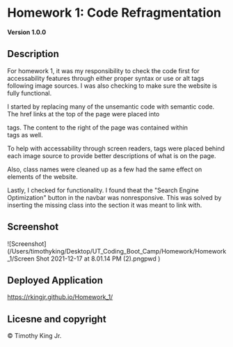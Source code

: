 # Homework 1: Code Refragmentation

**Version 1.0.0**

## Description

For homework 1, it was my responsibility to check the code first for accessability features through either proper syntax or use or alt tags following image sources. I was also checking to make sure the website is fully functional.

I started by replacing many of the unsemantic code with semantic code. The href links at the top of the page were placed into <nav> tags. The content to the right of the page was contained within <aside> tags as well.

To help with accessability through screen readers, <alt> tags were placed behind each image source to provide better descriptions of what is on the page.

Also, class names were cleaned up as a few had the same effect on elements of the website.

Lastly, I checked for functionality. I found theat the "Search Engine Optimization" button in the navbar was nonresponsive. This was solved by inserting the missing class into the section it was meant to link with.

## Screenshot

![Screenshot](/Users/timothyking/Desktop/UT_Coding_Boot_Camp/Homework/Homework_1/Screen Shot 2021-12-17 at 8.01.14 PM (2).pngpwd
)

## Deployed Application

https://rkingjr.github.io/Homework_1/

## Licesne and copyright

© Timothy King Jr.
